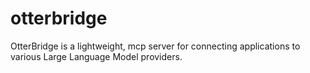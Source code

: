 # otterbridge
OtterBridge is a lightweight, mcp server for connecting applications to various Large Language Model providers.

